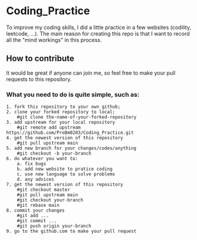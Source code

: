 <h1>Coding_Practice</h1>
To improve my coding skills, I did a little practice in a few websites (codility, leetcode, ...). The main reason for creating this repo is that I want to record all the "mind workings" in this process. 


<h2>How to contribute</h2>  
It would be great if anyone can join me, so feel free to make your pull requests to this repository.
<h3>What you need to do is quite simple, such as:</h3>  

    1. fork this repository to your own github;
    2. clone your forked repository to local;
        #git clone the-name-of-your-forked-repository
    3. add upstream for your local repository
    	#git remote add upstream https://github.com/ProBm0203/Coding_Practice.git
    4. get the newest version of this repository
    	#git pull upstream main
    5. add new branch for your changes/codes/anything
    	#git checkout -b your-branch
    6. do whatever you want to:
    	a. fix bugs
    	b. add new website to pratice coding
    	c. use new language to solve problems
    	d. any advices 
    7. get the newest version of this repository
    	#git checkout master
    	#git pull upstream main
    	#git checkout your-branch
    	#git rebase main
    8. commit your changes
    	#git add ...
    	#git commit ...
    	#git push origin your-branch
    9. go to the github.com to make your pull request
